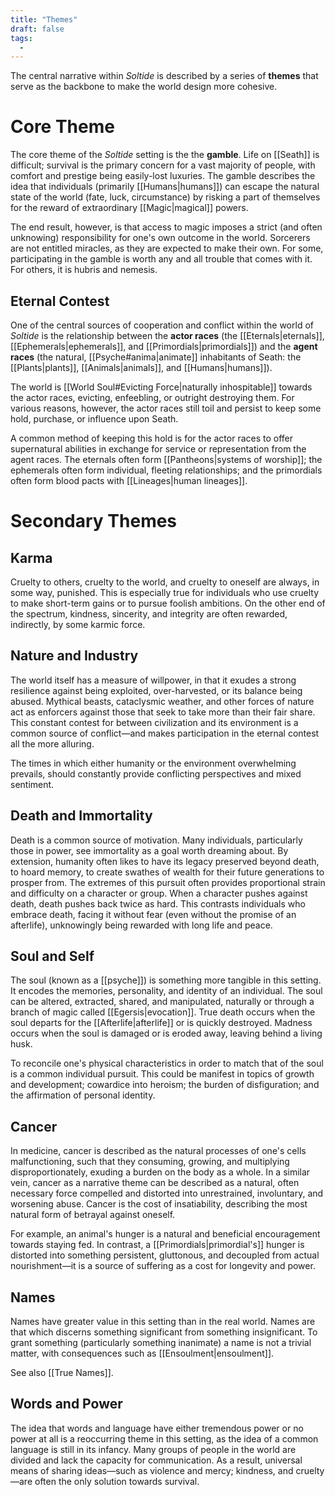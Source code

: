 ```yaml
---
title: "Themes"
draft: false
tags:
  - 
---
```


The central narrative within *Soltide* is described by a series of **themes** that serve as the backbone to make the world design more cohesive.

# Core Theme
The core theme of the *Soltide* setting is the the **gamble**. Life on [[Seath]] is difficult; survival is the primary concern for a vast majority of people, with comfort and prestige being easily-lost luxuries. The gamble describes the idea that individuals (primarily [[Humans|humans]]) can escape the natural state of the world (fate, luck, circumstance) by risking a part of themselves for the reward of extraordinary [[Magic|magical]] powers. 

The end result, however, is that access to magic imposes a strict (and often unknowing) responsibility for one's own outcome in the world. Sorcerers are not entitled miracles, as they are expected to make their own. For some, participating in the gamble is worth any and all trouble that comes with it. For others, it is hubris and nemesis.

## Eternal Contest
One of the central sources of cooperation and conflict within the world of *Soltide* is the relationship between the **actor races** (the [[Eternals|eternals]], [[Ephemerals|ephemerals]], and [[Primordials|primordials]]) and the **agent races** (the natural, [[Psyche#anima|animate]] inhabitants of Seath:  the [[Plants|plants]], [[Animals|animals]], and [[Humans|humans]]). 

The world is [[World Soul#Evicting Force|naturally inhospitable]] towards the actor races, evicting, enfeebling, or outright destroying them. For various reasons, however, the actor races still toil and persist to keep some hold, purchase, or influence upon Seath. 

A common method of keeping this hold is for the actor races to offer supernatural abilities in exchange for service or representation from the agent races. The eternals often form [[Pantheons|systems of worship]]; the ephemerals often form individual, fleeting relationships; and the primordials often form blood pacts with [[Lineages|human lineages]].


# Secondary Themes
## Karma
Cruelty to others, cruelty to the world, and cruelty to oneself are always, in some way, punished. This is especially true for individuals who use cruelty to make short-term gains or to pursue foolish ambitions. On the other end of the spectrum, kindness, sincerity, and integrity are often rewarded, indirectly, by some karmic force. 

## Nature and Industry
The world itself has a measure of willpower, in that it exudes a strong resilience against being exploited, over-harvested, or its balance being abused. Mythical beasts, cataclysmic weather, and other forces of nature act as enforcers against those that seek to take more than their fair share. This constant contest for between civilization and its environment is a common source of conflict—and makes participation in the eternal contest all the more alluring.

The times in which either humanity or the environment overwhelming prevails, should constantly provide conflicting perspectives and mixed sentiment.

## Death and Immortality
Death is a common source of motivation. Many individuals, particularly those in power, see immortality as a goal worth dreaming about. By extension, humanity often likes to have its legacy preserved beyond death, to hoard memory, to create swathes of wealth for their future generations to prosper from. The extremes of this pursuit often provides proportional strain and difficulty on a character or group. When a character pushes against death, death pushes back twice as hard.  This contrasts individuals who embrace death, facing it without fear (even without the promise of an afterlife), unknowingly being rewarded with long life and peace.

## Soul and Self
The soul (known as a [[psyche]]) is something more tangible in this setting. It encodes the memories, personality, and identity of an individual. The soul can be altered, extracted, shared, and manipulated, naturally or through a branch of magic called [[Egersis|evocation]]. True death occurs when the soul departs for the [[Afterlife|afterlife]] or is quickly destroyed. Madness occurs when the soul is damaged or is eroded away, leaving behind a living husk.

To reconcile one's physical characteristics in order to match that of the soul is a common individual pursuit. This could be manifest in topics of growth and development; cowardice into heroism; the burden of disfiguration; and the affirmation of personal identity.

## Cancer
In medicine, cancer is described as the natural processes of one's cells malfunctioning, such that they consuming, growing, and multiplying disproportionately, exuding a burden on the body as a whole. In a similar vein, cancer as a narrative theme can be described as a natural, often necessary force compelled and distorted into unrestrained, involuntary, and worsening abuse. Cancer is the cost of insatiability, describing the most natural form of betrayal against oneself.

For example, an animal's hunger is a natural and beneficial encouragement towards staying fed. In contrast, a [[Primordials|primordial's]] hunger is distorted into something persistent, gluttonous, and decoupled from actual nourishment—it is a source of suffering as a cost for longevity and power.

## Names
Names have greater value in this setting than in the real world. Names are that which discerns something significant from something insignificant. To grant something (particularly something inanimate) a name is not a trivial matter, with consequences such as [[Ensoulment|ensoulment]].

See also [[True Names]].

## Words and Power
The idea that words and language have either tremendous power or no power at all is a reoccurring theme in this setting, as the idea of a common language is still in its infancy. Many groups of people in the world are divided and lack the capacity for communication. As a result, universal means of sharing ideas—such as violence and mercy; kindness, and cruelty—are often the only solution towards survival.